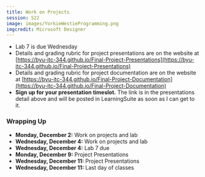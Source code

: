 ```yaml
---
title: Work on Projects
session: S22
image: images/YorkieWestieProgramming.png
imgcredit: Microsoft Designer
---
```


* Lab 7 is due Wednesday
* Details and grading rubric for project presentations are on the website at [https://byu-itc-344.github.io/Final-Project-Presentations](https://byu-itc-344.github.io/Final-Project-Presentations)
* Details and grading rubric for project documentation are on the website at [https://byu-itc-344.github.io/Final-Project-Documentation](https://byu-itc-344.github.io/Final-Project-Documentation)
* **Sign up for your presentation timeslot.** The link is in the presentations detail above and will be posted in LearningSuite as soon as I can get to it.

### Wrapping Up
* **Monday, December 2:** Work on projects and lab
* **Wednesday, December 4:** Work on projects and lab
* **Wednesday, December 4:** Lab 7 due
* **Monday, December 9:** Project Presentations
* **Wednesday, December 11:** Project Presentations
* **Wednesday, December 11:** Last day of classes